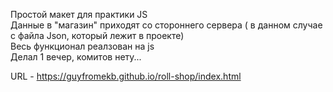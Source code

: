 Простой макет для практики JS  
Данные в "магазин" приходят со стороннего сервера ( в данном случае с файла Json, который лежит в проекте)   
Весь функционал реалзован на js  
Делал 1 вечер, комитов нету...  

URL - https://guyfromekb.github.io/roll-shop/index.html

